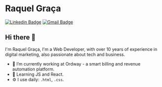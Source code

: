 # Raquel Graça
[![Linkedin Badge](https://img.shields.io/badge/-raquelgraca-blue?style=flat-square&logo=Linkedin&logoColor=white&link=https://www.linkedin.com/in/raquelgraca/)](https://www.linkedin.com/in/raquelgraca/)
[![Gmail Badge](https://img.shields.io/badge/-raquelngraca@gmail.com-c14438?style=flat-square&logo=Gmail&logoColor=white&link=mailto:raquelngraca@gmail.com)](mailto:raquelngraca@gmail.com)

## Hi there 👋

I'm Raquel Graça, I'm a Web Developer, with over 10 years of experience in digital marketing, also passionate about tech and business.
- 🔭 I’m currently working at Ordway - a smart billing and revenue automation platform.
- 🌱 Learning JS and React.
- ⚙️ I use daily: `.html`, `.css`.
